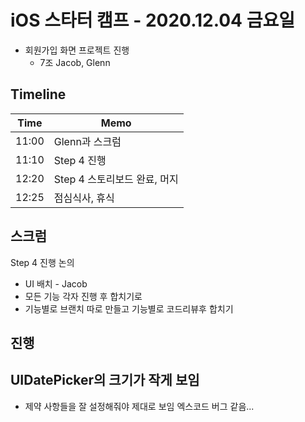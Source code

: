 # iOS 스타터 캠프 - 2020.12.04 금요일

- 회원가입 화면 프로젝트 진행
    - 7조 Jacob, Glenn 

## Timeline

Time  | Memo 
----- | ---------------------------------------------
11:00 | Glenn과 스크럼
11:10 | Step 4 진행
12:20 | Step 4 스토리보드 완료, 머지
12:25 | 점심식사, 휴식


## 스크럼

Step 4 진행 논의
- UI 배치 - Jacob
- 모든 기능 각자 진행 후 합치기로 
- 기능별로 브랜치 따로 만들고 기능별로 코드리뷰후 합치기

## 진행

## UIDatePicker의 크기가 작게 보임

- 제약 사항들을 잘 설정해줘야 제대로 보임 엑스코드 버그 같음...

